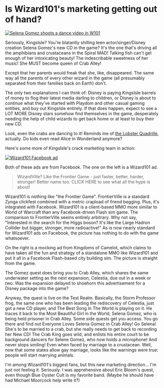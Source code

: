 # Is Wizard101's marketing getting out of hand?

[![](http://westkarana.com/wp-content/uploads/2010/09/WizardGraphicalClient-2010-09-13-21-01-59-32-480x384.jpg "Selena Gomez shoots a dance video in W101")](http://westkarana.com/wp-content/uploads/2010/09/WizardGraphicalClient-2010-09-13-21-01-59-32.jpg)

Seriously, KingsIsle? You're blatantly shilling teen actor/singer/Disney creation Selena Gomez's new CD in the game? It's the one that's driving all the amphibians and crustaceans in the Spiral MAD! Talking fish can't get enough of her intoxicating beauty! The indescribable sweetness of her music! She MUST become queen of Crab Alley!

Except that her parents would freak that she, like, disappeared. The same way all the parents of every other wizard in the game (all presumably separated from their families back on Earth) don't.

The only two explanations I can think of: Disney is paying KingsIsle barrels of money to flog their latest media darling to children, or Disney is about to continue what they've started with Playdom and other casual gaming entities, and buy out KingsIsle entirely. If that does happen, expect to see a LOT MORE Disney stars somehow find themselves in the game, desperately needing the help of child wizards to get back home or at least to buy their new CD.

Look, even the crabs are dancing to it! Reminds me of [the Lobster Quadrille](http://www.authorama.com/alice-in-wonderland-10.html), actually. Do kids even read Alice in Wonderland anymore?

Here's some more of KingsIsle's crack marketing team in action:

[![](http://westkarana.com/wp-content/uploads/2010/09/wizardads.png "Wizard101 Facebook ad")](http://westkarana.com/wp-content/uploads/2010/09/wizardads.png)

Both of these ads are from Facebook. The one on the left is a Wizard101 ad.


> WizardVille? Like the Frontier Game - just faster, better, harder, stronger! Better name too. CLICK HERE to see what all the hype is about!



Wizard101 is nothing like "the Frontier Game". FrontierVille is a standard Zynga clickfest combined with a metric crapload of friend begging. Plus, it's integrated with Facebook. Wizard101 is a client-based MMO more similar to World of Warcraft than any Facebook-driven Flash sim game. The comparison to FrontierVille seems entirely arbitrary. Why not say, "Interested in the search for the Higgs boson? It's like the Large Hadron Collider but bigger, stronger, more radioactive!" As is now nearly standard for Wizard101 ads on Facebook, the picture has nothing to do with the game whatsoever.

On the right is a mocking ad from Kingdoms of Camelot, which claims to have taken all the fun and strategy of a standalone MMO like Wizard101 and put it all in a Facebook Flash-based city building sim. The picture is straight from the game.

The Gomez quest does bring you to Crab Alley, which shares the same underwater setting as the next expansion, Celestia, due out in a week or two. Was the expansion delayed to shoehorn this advertisement for a Disney package into the game?

Anyway, the quest is live on the Test Realm. Basically, the Storm Professor frog, the same one who has been leading the rediscovery of Celestia, just got a new CD player, and The Best Song In The World is playing on it. He traces it back to the Most Beautiful Girl in the World, Selena Gomez, who is being held prisoner in Crab Alley. Some side quests get you access. You go there and find out Everyone Loves Selena Gomez in Crab Alley! Go Selena! She's to be married to a crab, but she really needs to get back to recording her New CD! The Crab King goes wild, and enlists his entire court to be background dancers for Selene Gomez, who now holds a microphone! And never stops smiling! Even when faced by marriage to a crustacean. Well, now that some states allow gay marriage, looks like the warnings were true: people will start marrying animals.

I'm among Wizard101's biggest fans, but this new marketing direction... I'm just not feeling it. Seriously. I was apprehensive about Eric Bloom's quest, even though Blue Oyster Cult is my favorite band. (Maybe he should have had Michael Moorcock help write it?)
